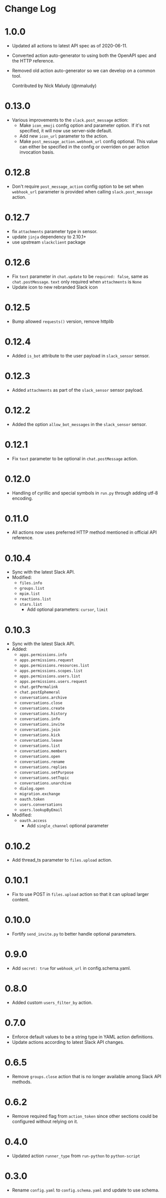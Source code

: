 # Change Log

# 1.0.0

- Updated all actions to latest API spec as of 2020-06-11.
- Converted action auto-generator to using both the OpenAPI spec and the HTTP reference.
- Removed old action auto-generator so we can develop on a common tool.

  Contributed by Nick Maludy (@nmaludy)

# 0.13.0

- Various improvements to the ``slack.post_message`` action:
  - Make ``icon_emoji`` config option and parameter option. If it's not specified, it will now
    use server-side default.
  - Add new ``icon_url`` parameter to the action.
  - Make ``post_message_action.webhook_url`` config optional. This value can either be specified in
   the config or overriden on per action invocation basis.

# 0.12.8

- Don't require ``post_message_action`` config option to be set when ``webhook_url`` parameter is
  provided when calling ``slack.post_message`` action.

# 0.12.7

- fix `attachments` parameter type in sensor.
- update `jinja` dependency to 2.10.1+
- use upstream `slackclient` package

# 0.12.6

- Fix `text` parameter in `chat.update` to be `required: false`, same as `chat.postMessage`. `text` only required when `attachments` is `None` 
- Update icon to new rebranded Slack icon 

# 0.12.5

- Bump allowed `requests()` version, remove httplib

# 0.12.4

- Added `is_bot` attribute to the user payload in `slack_sensor` sensor.

# 0.12.3

- Added `attachments` as part of the `slack_sensor` sensor payload.

# 0.12.2

- Added the option `allow_bot_messages` in the `slack_sensor` sensor.

# 0.12.1

- Fix `text` parameter to be optional in `chat.postMessage` action.

# 0.12.0

- Handling of cyrillic and special symbols in `run.py` through adding utf-8 encoding.

# 0.11.0

- All actions now uses preferred HTTP method mentioned in official API reference.

# 0.10.4

- Sync with the latest Slack API.
- Modified:
    - `files.info`
    - `groups.list`
    - `mpim.list`
    - `reactions.list`
    - `stars.list`
        - Add optional parameters: `cursor`, `limit`

# 0.10.3

- Sync with the latest Slack API.
- Added:
    - `apps.permissions.info`
    - `apps.permissions.request`
    - `apps.permissions.resources.list`
    - `apps.permissions.scopes.list`
    - `apps.permissions.users.list`
    - `apps.permissions.users.request`
    - `chat.getPermalink`
    - `chat.postEphemeral`
    - `conversations.archive`
    - `conversations.close`
    - `conversations.create`
    - `conversations.history`
    - `conversations.info`
    - `conversations.invite`
    - `conversations.join`
    - `conversations.kick`
    - `conversations.leave`
    - `conversations.list`
    - `conversations.members`
    - `conversations.open`
    - `conversations.rename`
    - `conversations.replies`
    - `conversations.setPurpose`
    - `conversations.setTopic`
    - `conversations.unarchive`
    - `dialog.open`
    - `migration.exchange`
    - `oauth.token`
    - `users.conversations`
    - `users.lookupByEmail`
- Modified:
    - `oauth.access`
        - Add `single_channel` optional parameter

# 0.10.2

* Add thread_ts parameter to `files.upload` action.

# 0.10.1

* Fix to use POST in `files.upload` action so that it can upload larger content.

# 0.10.0

* Fortify `send_invite.py` to better handle optional parameters.

# 0.9.0

- Add `secret: true` for `webhook_url` in config.schema.yaml.

# 0.8.0

- Added custom `users_filter_by` action.

# 0.7.0

- Enforce default values to be a string type in YAML action definitions.
- Update actions according to latest Slack API changes.

# 0.6.5

- Remove `groups.close` action that is no longer available among Slack API methods.

# 0.6.2

- Remove required flag from `action_token` since other sections could be configured without relying on it.

# 0.4.0

- Updated action `runner_type` from `run-python` to `python-script`

# 0.3.0

- Rename `config.yaml` to `config.schema.yaml` and update to use schema.
